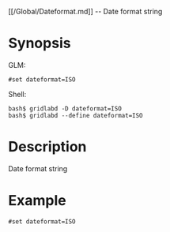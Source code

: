 [[/Global/Dateformat.md]] -- Date format string

# Synopsis
GLM:
~~~
#set dateformat=ISO
~~~
Shell:
~~~
bash$ gridlabd -D dateformat=ISO
bash$ gridlabd --define dateformat=ISO
~~~

# Description

Date format string

# Example

~~~
#set dateformat=ISO
~~~
